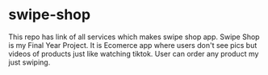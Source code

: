 # swipe-shop
This repo has link of all services which makes swipe shop app. Swipe Shop is my Final Year Project. It is Ecomerce app where users don't see pics but videos of products just like watching tiktok. User can order any product my just swiping. 
